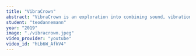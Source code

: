 ```yaml
---
title: "VibraCrown"
abstract: "VibraCrown is an exploration into combining sound, vibrations, and the sense of touch"
student: "teodannemann"
year: "2019"
image: "./vibracrown.jpeg"
video_provider: "youtube"
video_id: "hLb6W_AfkV4"
---
```

